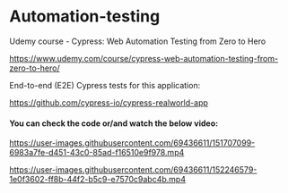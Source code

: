 # Automation-testing  

Udemy course - Cypress: Web Automation Testing from Zero to Hero  

https://www.udemy.com/course/cypress-web-automation-testing-from-zero-to-hero/

End-to-end (E2E) Cypress tests for this application:   

https://github.com/cypress-io/cypress-realworld-app  

#### You can check the code or/and watch the below video:  

https://user-images.githubusercontent.com/69436611/151707099-6983a7fe-d451-43c0-85ad-f16510e9f978.mp4


https://user-images.githubusercontent.com/69436611/152246579-1e0f3602-ff8b-44f2-b5c9-e7570c9abc4b.mp4

